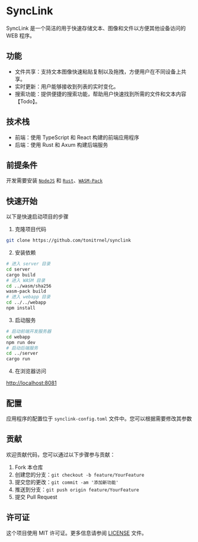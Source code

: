 # SyncLink

SyncLink 是一个简洁的用于快速存储文本、图像和文件以方便其他设备访问的 WEB 程序。

## 功能

- 文件共享：支持文本图像快速粘贴复制以及拖拽，方便用户在不同设备上共享。
- 实时更新：用户能够接收到列表的实时变化。
- 搜索功能：提供便捷的搜索功能，帮助用户快速找到所需的文件和文本内容【Todo】。

## 技术栈

- 前端：使用 TypeScript 和 React 构建的前端应用程序
- 后端：使用 Rust 和 Axum 构建后端服务

## 前提条件

开发需要安装 [`NodeJS`](https://nodejs.org/en/download) 和 [`Rust`](https://www.rust-lang.org/tools/install)、[`WASM-Pack`](https://rustwasm.github.io/wasm-pack)

## 快速开始

以下是快速启动项目的步骤

1. 克隆项目代码

```bash
git clone https://github.com/tonitrnel/synclink
```

2. 安装依赖

```bash
# 进入 server 目录
cd server
cargo build
# 进入 WASM 目录
cd ../wasm/sha256
wasm-pack build
# 进入 webapp 目录
cd ../../webapp
npm install
```

3. 启动服务

```bash
# 启动前端开发服务器
cd webapp
npm run dev
# 启动后端服务
cd ../server
cargo run
```

4. 在浏览器访问

[http://localhost:8081](http://localhost:3000)

## 配置

应用程序的配置位于 `synclink-config.toml` 文件中。您可以根据需要修改其参数

## 贡献

欢迎贡献代码，您可以通过以下步骤参与贡献：

1. Fork 本仓库
2. 创建您的分支：`git checkout -b feature/YourFeature`
3. 提交您的更改：`git commit -am '添加新功能'`
4. 推送到分支：`git push origin feature/YourFeature`
5. 提交 Pull Request

## 许可证

这个项目使用 MIT 许可证。更多信息请参阅 [LICENSE](LICENSE) 文件。
